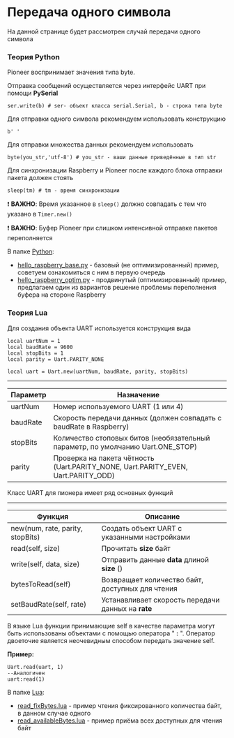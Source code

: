 # Передача одного символа

На данной странице будет рассмотрен случай передачи одного символа

### Теория Python

Pioneer воспринимает значения типа byte.

Отправка сообщений осуществляется через интерфейс UART при помощи __PySerial__

```
ser.write(b) # ser- объект класса serial.Serial, b - строка типа byte
```

Для отправки одного символа рекомендуем использовать конструкцию

```
b' '
```

Для отправки множества данных рекомендуем использовать
```
byte(you_str,'utf-8') # you_str - ваши данные приведённые в тип str
```


Для синхронизации Raspberry и Pioneer после каждого блока отправки пакета должен стоять

```
sleep(tm) # tm - время синхронизации
```
 :heavy_exclamation_mark: __ВАЖНО__: Время указанное в ```sleep()``` должно совпадать с тем что указано в ```Timer.new()```

:heavy_exclamation_mark: __ВАЖНО__: Буфер Pioneer при слишком интенсивной отправке пакетов переполняется

В папке [Python](https://github.com/IlyaDanilenko/pioneer-raspuart/tree/master/examples/Python):
* [hello_raspberry_base.py](https://github.com/IlyaDanilenko/pioneer-raspuart/blob/master/examples/Python/hello_raspberry_base.py) - базовый (не оптимизированный) пример, советуем ознакомиться с ним в первую очередь
* [hello_raspberry_optim.py](https://github.com/IlyaDanilenko/pioneer-raspuart/blob/master/examples/Python/hello_raspberry_optim.py) - продвинутый (оптимизированный) пример, предлагаем один из вариантов решение проблемы переполнения буфера на стороне Raspberry

### Теория Lua

Для создания объекта UART используется конструкция вида

```
local uartNum = 1
local baudRate = 9600
local stopBits = 1
local parity = Uart.PARITY_NONE 

local uart = Uart.new(uartNum, baudRate, parity, stopBits)
```

----------------------
Параметр | Назначение
---------|------------
uartNum  | Номер используемого UART (1 или 4)
baudRate | Скорость передачи данных (должен совпадать с baudRate в Raspberry)
stopBits | Количество стоповых битов (необязательный параметр, по умолчанию Uart.ONE_STOP)
parity | Проверка на пакета чётность (Uart.PARITY_NONE, Uart.PARITY_EVEN, Uart.PARITY_ODD)

Класс UART для пионера имеет ряд основных функций

----------------------
Функция | Описание
---------|------------
new(num, rate, parity, stopBits) | Создать объект UART с указанными настройками
read(self, size) | Прочитать __size__ байт
write(self, data, size) | Отправить данные __data__ длиной __size__ ()
bytesToRead(self) | Возвращает количество байт, доступных для чтения 
setBaudRate(self, rate) | Устанавливает скорость передачи данных на __rate__

В языке Lua функции принимающие self в качестве параметра могут быть использованы объектами с помощью оператора " __:__ ". Оператор двоеточие является неочевидным способом передать значение self. 

__Пример:__
```
Uart.read(uart, 1) 
--Аналогичен
uart:read(1)
```
В папке [Lua](https://github.com/IlyaDanilenko/pioneer-raspuart/tree/master/examples/Lua):
* [read_fixBytes.lua](https://github.com/IlyaDanilenko/pioneer-raspuart/blob/master/examples/Lua/read_fixBytes.lua) - пример чтения фиксированного количества байт, в данном случае одного
* [read_availableBytes.lua](https://github.com/IlyaDanilenko/pioneer-raspuart/blob/master/examples/Lua/read_availableBytes.lua) - пример приёма всех доступных для чтения байт
